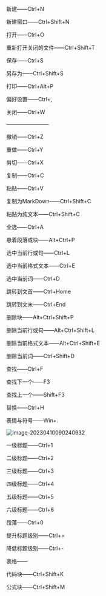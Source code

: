 新建——Ctrl+N

新建窗口——Ctrl+Shift+N

打开——Ctrl+O

重新打开关闭的文件——Ctrl+Shift+T

保存——Ctrl+S

另存为——Ctrl+Shift+S

打印——Ctrl+Alt+P

偏好设置——Ctrl+,

关闭——Ctrl+W

————————

撤销——Ctrl+Z

重做——Ctrl+Y

剪切——Ctrl+X

复制——Ctrl+C

粘贴——Ctrl+V

复制为MarkDown——Ctrl+Shift+C

粘贴为纯文本——Ctrl+Shift+C

全选——Ctrl+A

悬着段落或块——Alt+Ctrl+P

选中当前行或句——Ctrl+L

选中当前格式文本——Ctrl+E

选中当前词——Ctrl+D

跳转到文首——Ctrl+Home

跳转到文末——Ctrl+End

删除块——Alt+Ctrl+Shift+P

删除当前行或句——Alt+Ctrl+Shift+L

删除当前格式文本——Alt+Ctrl+Shift+E

删除当前词——Ctrl+Shift+D

查找——Ctrl+F

查找下一个——F3

查找上一个——Shift+F3

替换——Ctrl+H

表情与符号——Win+.

![image-20230410090240932](C:\Users\PC-2.3\AppData\Roaming\Typora\typora-user-images\image-20230410090240932.png)

一级标题——Ctrl+1

二级标题——Ctrl+2

三级标题——Ctrl+3

四级标题——Ctrl+4

五级标题——Ctrl+5

六级标题——Ctrl+6

段落——Ctrl+0

提升标题级别——Ctrl+=

降低标题级别——Ctrl+-

表格——

代码块——Ctrl+Shift+K

公式块——Ctrl+Shift+M



